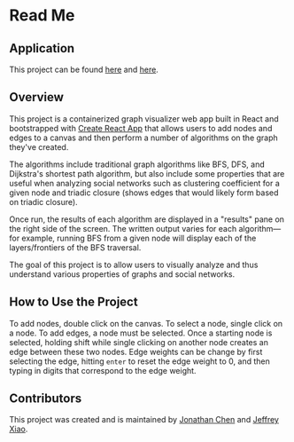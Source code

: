 # Read Me

## Application

This project can be found [here](https://jgchen716.github.io/graph-visualizer/) and [here](https://jgchen.cis188.org/).

## Overview

This project is a containerized graph visualizer web app built in React and bootstrapped with [Create React App](https://github.com/facebook/create-react-app) that allows users to add nodes and edges to a canvas and then perform a number of algorithms on the graph they've created.

The algorithms include traditional graph algorithms like BFS, DFS, and Dijkstra's shortest path algorithm, but also include some properties that are useful when analyzing social networks such as clustering coefficient for a given node and triadic closure (shows edges that would likely form based on triadic closure).

Once run, the results of each algorithm are displayed in a "results" pane on the right side of the screen. The written output varies for each algorithm—for example, running BFS from a given node will display each of the layers/frontiers of the BFS traversal.

The goal of this project is to allow users to visually analyze and thus understand various properties of graphs and social networks.

## How to Use the Project

To add nodes, double click on the canvas. To select a node, single click on a node. To add edges, a node must be selected. Once a starting node is selected, holding shift while single clicking on another node creates an edge between these two nodes. Edge weights can be change by first selecting the edge, hitting `enter` to reset the edge weight to 0, and then typing in digits that correspond to the edge weight.

## Contributors

This project was created and is maintained by [Jonathan Chen](https://github.com/jgchen716) and [Jeffrey Xiao](https://github.com/jxiao).
